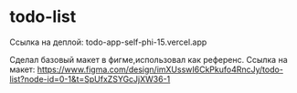 # todo-list

Ссылка на деплой: todo-app-self-phi-15.vercel.app

Сделал базовый макет в фигме,использовал как референс.
Ссылка на макет: https://www.figma.com/design/imXUsswI6CkPkufo4RncJy/todo-list?node-id=0-1&t=SpUfxZSYGcJjXW36-1
